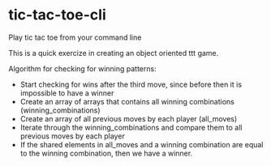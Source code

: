 # tic-tac-toe-cli
Play tic tac toe from your command line

This is a quick exercize in creating an object oriented ttt game.

Algorithm for checking for winning patterns:
- Start checking for wins after the third move, since before then it is impossible to have a winner
- Create an array of arrays that contains all winning combinations (winning_combinations)
- Create an array of all previous moves by each player (all_moves)
- Iterate through the winning_combinations and compare them to all previous moves by each player
- If the shared elements in all_moves and a winning combination are equal to the winning combination, then we have a winner.